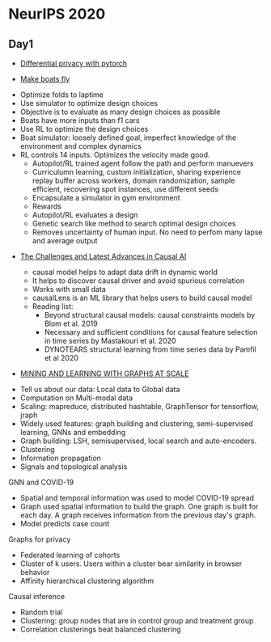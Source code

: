 # NeurIPS 2020

## Day1

* [Differential privacy with pytorch](https://slideslive.com/38942327/opacus-differential-privacy-on-pytorch)
<div id="presentation-embed-38942327"></div>
<script src='https://slideslive.com/embed_presentation.js'></script>
<script>
    embed = new SlidesLiveEmbed('presentation-embed-38942327', {
        presentationId: '38942327',
        autoPlay: false, // change to true to autoplay the embedded presentation
        verticalEnabled: true
    });
</script>

* [Make boats fly](https://neurips.cc/ExpoConferences/2020/talk%20panel/21297)
- Optimize folds to laptime
- Use simulator to optimize design choices
- Objective is to evaluate as many design choices as possible
- Boats have more inputs than f1 cars
- Use RL to optimize the design choices
- Boat simulator: loosely defined goal, imperfect knowledge of the environment and complex dynamics
- RL controls 14 inputs. Optimizes the velocity made good.
    - Autopilot/RL trained agent follow the path and perform manuevers
    - Curriculumn learning, custom initialization, sharing experience replay buffer across workers, domain randomization, sample efficient, recovering spot instances, use different seeds
    - Encapsulate a simulator in gym environment
    - Rewards
    - Autopilot/RL evaluates a design
    - Genetic search like method to search optimal design choices
    - Removes uncertainty of human input. No need to perfom many lapse and average output

* [The Challenges and Latest Advances in Causal AI](https://slideslive.com/38942298/the-challenges-and-latest-advances-in-causal-ai)
    - causal model helps to adapt data drift in dynamic world
    -  It helps to discover causal driver and avoid spurious correlation
    - Works with small data
    - causalLens is an ML library that helps users to build causal model
    - Reading list:
        - Beyond structural causal models: causal constraints models by Blom et al. 2019
        - Necessary and sufficient conditions for causal feature selection in time series by Mastakouri et al. 2020
        - DYNOTEARS structural learning from time series data by Pamfil et al 2020

* [MINING AND LEARNING WITH GRAPHS AT SCALE](https://neurips.cc/ExpoConferences/2020/workshop/20237)
- Tell us about our data:  Local data to Global data
- Computation on Multi-modal data
- Scaling: mapreduce, distributed hashtable, GraphTensor for tensorflow, jraph 
- Widely used features: graph building and clustering, semi-supervised learning, GNNs and embedding
- Graph building: LSH, semisupervised, local search and auto-encoders.
- Clustering
- Information propagation
- Signals and topological analysis

GNN and COVID-19
- Spatial and temporal information was used to model COVID-19 spread
- Graph used spatial information to build the graph. One graph is built for each day. A graph receives information from the previous day's graph.
- Model predicts case count

Graphs for privacy
- Federated learning of cohorts
- Cluster of k users. Users within a cluster bear similarity in browser behavior
- Affinity hierarchical clustering algorithm

Causal inference
- Random trial
- Clustering: group nodes that are in control group and treatment group
- Correlation clusterings beat balanced clustering
